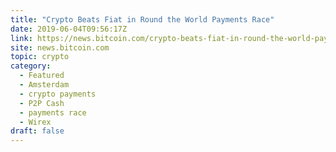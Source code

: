 ```yaml
---
title: "Crypto Beats Fiat in Round the World Payments Race"
date: 2019-06-04T09:56:17Z
link: https://news.bitcoin.com/crypto-beats-fiat-in-round-the-world-payments-race/?utm_medium=RSS&utm_source=hune
site: news.bitcoin.com
topic: crypto
category:
  - Featured
  - Amsterdam
  - crypto payments
  - P2P Cash
  - payments race
  - Wirex
draft: false
---
```

